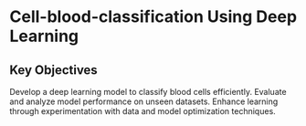 # Cell-blood-classification Using Deep Learning

## Key Objectives
Develop a deep learning model to classify blood cells efficiently.
Evaluate and analyze model performance on unseen datasets.
Enhance learning through experimentation with data and model optimization techniques.


